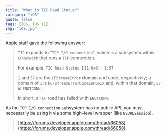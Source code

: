 ```yaml
---
title: "What is TIC Read Status?"
category: "iOS"
quote: false
tags: [iOS, iOS 11]
img: "iOS.jpg"
---
```

Apple staff gave the following answer:

>`TIC` expands to "`TCP I/O connection`", which is a subsystem within `CFNetwork` that runs a `TCP` connection.
>
> For example: `TIC Read Status [11:0x0]: 1:57`.
>
>`1` and `57` are the `CFStreamError` domain and code, respectively; a domain of `1` is `kCFStreamErrorDomainPOSIX` and, within that domain, `57` is `ENOTCONN`.
>
>In short, a `TCP` read has failed with `ENOTCONN`.
>
As the `TCP I/O connection` subsystem has no public API, you must necessarily be using it via some high-level wrapper (like `NSURLSession`).
>
> [https://forums.developer.apple.com/thread/66058](https://forums.developer.apple.com/thread/66058)
